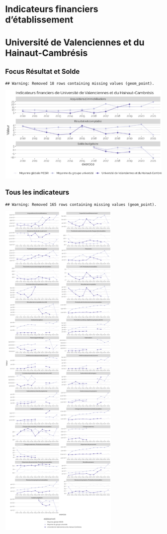 Indicateurs financiers d’établissement
================

# Université de Valenciennes et du Hainaut-Cambrésis

## Focus Résultat et Solde

    ## Warning: Removed 18 rows containing missing values (geom_point).

![](université_de_valenciennes_et_du_hainaut_cambrésis_files/figure-gfm/etab.focus-1.png)<!-- -->

## Tous les indicateurs

    ## Warning: Removed 165 rows containing missing values (geom_point).

![](université_de_valenciennes_et_du_hainaut_cambrésis_files/figure-gfm/etab-1.png)<!-- -->
